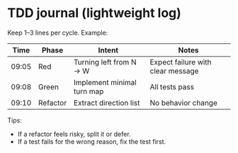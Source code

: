 # TDD journal (lightweight log)

Keep 1–3 lines per cycle. Example:

| Time | Phase | Intent | Notes |
|------|------|--------|-------|
| 09:05 | Red | Turning left from N -> W | Expect failure with clear message |
| 09:08 | Green | Implement minimal turn map | All tests pass |
| 09:10 | Refactor | Extract direction list | No behavior change |

Tips:
- If a refactor feels risky, split it or defer.
- If a test fails for the wrong reason, fix the test first.
